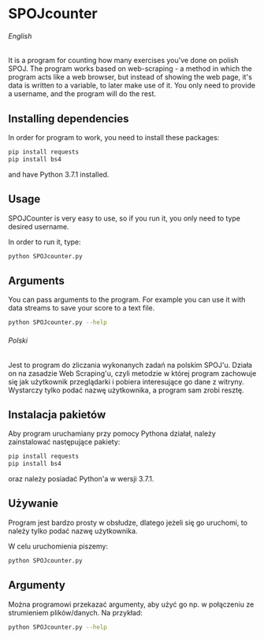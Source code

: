 # SPOJcounter

###### English
It is a program for counting how many exercises you've done on polish SPOJ.
The program works based on web-scraping - a method in which the program acts like a web browser, but instead of showing the web page, it's data is written to a variable, to later make use of it. You only need to provide a username, and the program will do the rest.

## Installing dependencies

In order for program to work, you need to install these packages:
```bash
pip install requests
pip install bs4
```

and have Python 3.7.1 installed.

## Usage

SPOJCounter is very easy to use, so if you run it, you only need to type desired username.

In order to run it, type:
```bash
python SPOJcounter.py
```

## Arguments

You can pass arguments to the program. For example you can use it with data streams to save your score to a text file.

```bash
python SPOJcounter.py --help
```

###### Polski
Jest to program do zliczania wykonanych zadań na polskim SPOJ'u. 
Działa on na zasadzie Web Scraping'u, czyli metodzie w której program zachowuje się jak użytkownik przeglądarki i pobiera interesujące go dane z witryny.
Wystarczy tylko podać nazwę użytkownika, a program sam zrobi resztę.

## Instalacja pakietów

Aby program uruchamiany przy pomocy Pythona działał, należy zainstalować następujące pakiety:
```bash
pip install requests
pip install bs4
```
oraz należy posiadać Python'a w wersji 3.7.1.

## Używanie

Program jest bardzo prosty w obsłudze, dlatego jeżeli się go uruchomi, to należy tylko podać nazwę użytkownika.

W celu uruchomienia piszemy:
```bash
python SPOJcounter.py
```

## Argumenty

Można programowi przekazać argumenty, aby użyć go np. w połączeniu ze strumieniem plików/danych. Na przykład:

```bash
python SPOJcounter.py --help
```

